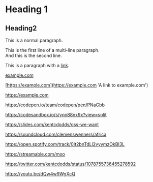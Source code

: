 # Heading 1

## Heading2

This is a normal paragraph.

This is the first line of a multi-line paragraph.  
And this is the second line.

This is a paragraph with a [link](https://example.com).

[example.com](https://example.com)

[https://example.com](https://example.com 'A link to example.com')

<https://example.com>

https://codepen.io/team/codepen/pen/PNaGbb

https://codesandbox.io/s/ynn88nx9x?view=split

https://slides.com/kentcdodds/oss-we-want

https://soundcloud.com/clemenswenners/africa

https://open.spotify.com/track/0It2bnTdLl2vyymzOkBI3L

https://streamable.com/moo

https://twitter.com/kentcdodds/status/1078755736455278592

https://youtu.be/dQw4w9WgXcQ
